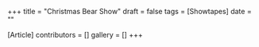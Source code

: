 +++
title = "Christmas Bear Show"
draft = false
tags = [Showtapes]
date = ""

[Article]
contributors = []
gallery = []
+++